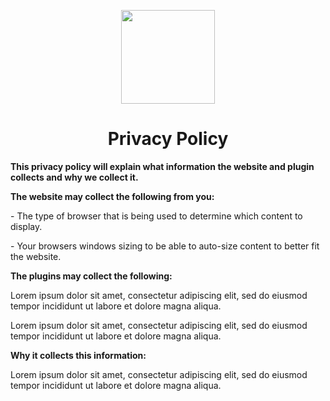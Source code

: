 <p align="center">
    <img src="https://imgur.com/a/uiqe9Hw.png" width="150" height="150"/>
    <h1 align="center">Privacy Policy</h1>
</p>

<strong>This privacy policy will explain what information the website and plugin collects and why we collect it.</strong>

<strong>The website may collect the following from you:</strong>

<p>- The type of browser that is being used to determine which content to display.</p>

<p>- Your browsers windows sizing to be able to auto-size content to better fit the website.</p>

<strong>The plugins may collect the following:</strong>

<p>Lorem ipsum dolor sit amet, consectetur adipiscing elit, sed do eiusmod tempor incididunt ut labore et dolore magna aliqua.</p>

<p>Lorem ipsum dolor sit amet, consectetur adipiscing elit, sed do eiusmod tempor incididunt ut labore et dolore magna aliqua.</p>

<strong>Why it collects this information:</strong>
<br>
<p>Lorem ipsum dolor sit amet, consectetur adipiscing elit, sed do eiusmod tempor incididunt ut labore et dolore magna aliqua.<p>
<br>
<br>
